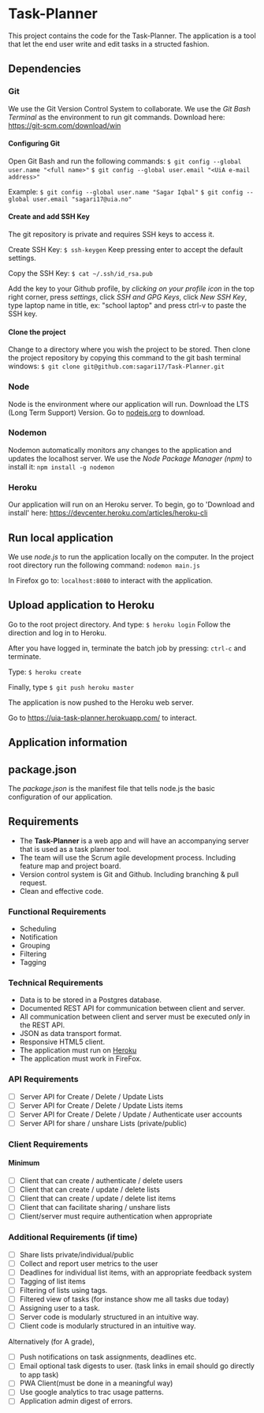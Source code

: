 # Task-Planner
This project contains the code for the Task-Planner. The application is a tool that let the end user write and edit tasks in a structed fashion.

## Dependencies

### Git
We use the Git Version Control System to collaborate. We use the *Git Bash Terminal* as the environment to run git commands. Download here: https://git-scm.com/download/win

#### Configuring Git
Open Git Bash and run the following commands:
```$ git config --global user.name "<full name>"```
```$ git config --global user.email "<UiA e-mail address>" ```

Example:
```$ git config --global user.name "Sagar Iqbal"```
```$ git config --global user.email "sagari17@uia.no" ```

#### Create and add SSH Key
The git repository is private and requires SSH keys to access it.

Create SSH Key: ```$ ssh-keygen```
Keep pressing enter to accept the default settings.

Copy the SSH Key: ```$ cat ~/.ssh/id_rsa.pub```

Add the key to your Github profile, by *clicking on your profile icon* in the top right corner, press *settings*, click *SSH and GPG Keys*, click *New SSH Key*, type laptop name in title, ex: "school laptop" and press ctrl-v to paste the SSH key.

#### Clone the project
Change to a directory where you wish the project to be stored. Then clone the project repository by copying this command to the git bash terminal windows:
```$ git clone git@github.com:sagari17/Task-Planner.git ```

### Node
Node is the environment where our application will run. Download the LTS (Long Term Support) Version. Go to [nodejs.org](https://nodejs.org/en/) to download.

### Nodemon
Nodemon automatically monitors any changes to the application and updates the localhost server.
We use the *Node Package Manager (npm)* to install it:
```npm install -g nodemon```

### Heroku
Our application will run on an Heroku server.
To begin, go to 'Download and install' here: https://devcenter.heroku.com/articles/heroku-cli

## Run local application
We use *node.js* to run the application locally on the computer. In the project root directory run the following command: ```nodemon main.js```

In Firefox go to: `localhost:8080` to interact with the application.

## Upload application to Heroku
Go to the root project directory. And type: ```$ heroku login``` Follow the direction and log in to Heroku.

After you have logged in, terminate the batch job by pressing: ```ctrl-c``` and terminate.

Type: ```$ heroku create```

Finally, type ```$ git push heroku master```

The application is now pushed to the Heroku web server.

Go to https://uia-task-planner.herokuapp.com/ to interact.

## Application information

## package.json
The *package.json* is the manifest file that tells node.js the basic configuration of our application.

## Requirements
* The **Task-Planner** is a web app and will have an accompanying server that is used as a task planner tool. 
* The team will use the Scrum agile development process. Including feature map and project board.
* Version control system is Git and Github. Including branching & pull request.
* Clean and effective code.

### Functional Requirements
* Scheduling
* Notification
* Grouping
* Filtering
* Tagging

### Technical Requirements
* Data is to be stored in a Postgres database.
* Documented REST API for communication between client and server.
* All communication between client and server must be executed _only_ in the REST API.
* JSON as data transport format.
* Responsive HTML5 client.
* The application must run on [Heroku](https://dashboard.heroku.com/apps)
* The application must work in FireFox.

### API Requirements
* [ ] Server API for Create / Delete / Update Lists
* [ ] Server API for Create / Delete / Update Lists items
* [ ] Server API for Create / Delete / Update / Authenticate user accounts
* [ ] Server API for share / unshare Lists (private/public) 

### Client Requirements

#### Minimum
* [ ] Client that can create / authenticate / delete users
* [ ] Client that can create / update / delete lists
* [ ] Client that can create / update / delete list items
* [ ] Client that can facilitate sharing / unshare lists
* [ ] Client/server must require authentication when appropriate

### Additional Requirements (if time)
* [ ] Share lists private/individual/public
* [ ] Collect and report user metrics to the user 
* [ ] Deadlines for individual list items, with an appropriate feedback system
* [ ] Tagging of list items 
* [ ] Filtering of lists using tags.
* [ ] Filtered view of tasks (for instance show me all tasks due today)
* [ ] Assigning user to a task.
* [ ] Server code is modularly structured in an intuitive way.
* [ ] Client code is modularly structured in an intuitive way.

Alternatively (for A grade),
* [ ] Push notifications on task assignments, deadlines etc.
* [ ] Email optional task digests to user. (task links in email should go directly to app task)
* [ ] PWA Client(must be done in a meaningful way)
* [ ] Use google analytics to trac usage patterns.
* [ ] Application admin digest of errors.